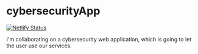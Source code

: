 # cybersecurityApp
[![Netlify Status](https://api.netlify.com/api/v1/badges/52d776bc-9c3e-42fd-b602-b43b438c6fd0/deploy-status)](https://app.netlify.com/sites/vindicator/deploys)

I'm collaborating on a cybersecurity web application, which is going to let the user use our services. 
